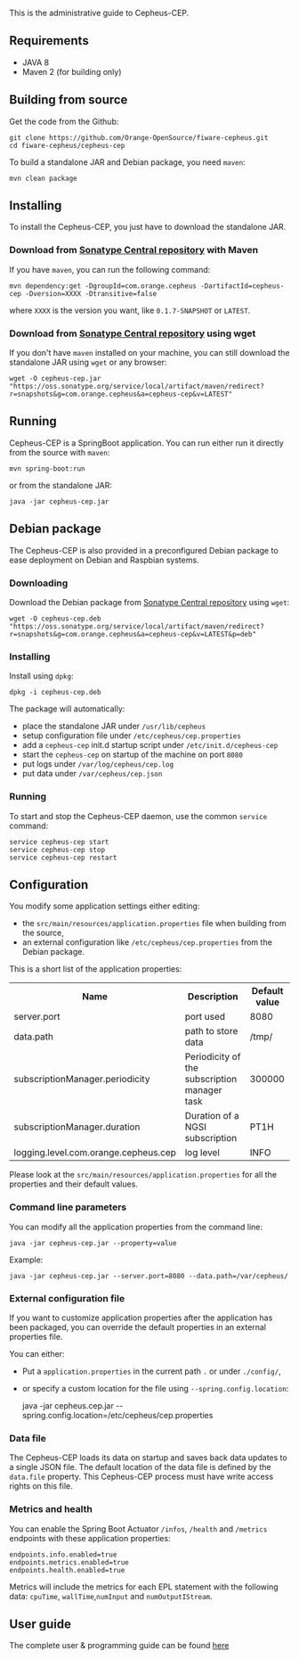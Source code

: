 This is the administrative guide to Cepheus-CEP.

## Requirements

* JAVA 8
* Maven 2 (for building only)

## Building from source

Get the code from the Github:

    git clone https://github.com/Orange-OpenSource/fiware-cepheus.git
    cd fiware-cepheus/cepheus-cep

To build a standalone JAR and Debian package, you need `maven`:

    mvn clean package

## Installing

To install the Cepheus-CEP, you just have to download the standalone JAR.

### Download from [Sonatype Central repository](http://central.sonatype.org/) with Maven

If you have `maven`, you can run the following command:

    mvn dependency:get -DgroupId=com.orange.cepheus -DartifactId=cepheus-cep -Dversion=XXXX -Dtransitive=false

where `XXXX` is the version you want, like `0.1.7-SNAPSHOT` or `LATEST`.

### Download from [Sonatype Central repository](http://central.sonatype.org/) using wget

If you don't have `maven` installed on your machine, you can still download the standalone JAR using `wget` or any browser:

    wget -O cepheus-cep.jar "https://oss.sonatype.org/service/local/artifact/maven/redirect?r=snapshots&g=com.orange.cepheus&a=cepheus-cep&v=LATEST"

## Running

Cepheus-CEP is a SpringBoot application. You can run either run it directly from the source with `maven`:

    mvn spring-boot:run

or from the standalone JAR:

    java -jar cepheus-cep.jar

## Debian package

The Cepheus-CEP is also provided in a preconfigured Debian package to ease deployment on Debian and Raspbian systems.

### Downloading

Download the Debian package from [Sonatype Central repository](http://central.sonatype.org/) using `wget`:

    wget -O cepheus-cep.deb "https://oss.sonatype.org/service/local/artifact/maven/redirect?r=snapshots&g=com.orange.cepheus&a=cepheus-cep&v=LATEST&p=deb"

### Installing

Install using `dpkg`:

    dpkg -i cepheus-cep.deb

The package will automatically:

- place the standalone JAR under `/usr/lib/cepheus`
- setup configuration file under `/etc/cepheus/cep.properties`
- add a `cepheus-cep` init.d startup script under `/etc/init.d/cepheus-cep`
- start the `cepheus-cep` on startup of the machine on port `8080`
- put logs under `/var/log/cepheus/cep.log`
- put data under `/var/cepheus/cep.json`

### Running

To start and stop the Cepheus-CEP daemon, use the common `service` command:

    service cepheus-cep start
    service cepheus-cep stop
    service cepheus-cep restart

## Configuration

You modify some application settings either editing:

- the `src/main/resources/application.properties` file when building from the source,
- an external configuration like `/etc/cepheus/cep.properties` from the Debian package.

This is a short list of the application properties:

<table>
    <tr><th>Name</th><th>Description</th><th>Default value</th></tr>
    <tr><td>server.port</td><td>port used</td><td>8080</td></tr>
    <tr><td>data.path</td><td>path to store data</td><td>/tmp/</td></tr>
    <tr><td>subscriptionManager.periodicity</td><td>Periodicity of the subscription manager task</td><td>300000</td></tr>
    <tr><td>subscriptionManager.duration</td><td>Duration of a NGSI subscription</td><td>PT1H</td></tr>
    <tr><td>logging.level.com.orange.cepheus.cep</td><td>log level</td><td>INFO</td></tr>
</table>

Please look at the `src/main/resources/application.properties` for all the properties and their default values.

### Command line parameters

You can modify all the application properties from the command line:

    java -jar cepheus-cep.jar --property=value

Example:

    java -jar cepheus-cep.jar --server.port=8080 --data.path=/var/cepheus/

### External configuration file

If you want to customize application properties after the application has been packaged,
you can override the default properties in an external properties file.

You can either:

- Put a `application.properties` in the current path `.` or under `./config/`,
- or specify a custom location for the file using `--spring.config.location`:


    java -jar cepheus.cep.jar --spring.config.location=/etc/cepheus/cep.properties

### Data file

The Cepheus-CEP loads its data on startup and saves back data updates to a single JSON file.
The default location of the data file is defined by the `data.file` property.
This Cepheus-CEP process must have write access rights on this file.

### Metrics and health

You can enable the Spring Boot Actuator `/infos`, `/health` and `/metrics` endpoints with these application properties:

    endpoints.info.enabled=true
    endpoints.metrics.enabled=true
    endpoints.health.enabled=true

Metrics will include the metrics for each EPL statement with the following data:
`cpuTime`, `wallTime`,`numInput` and `numOutputIStream`.

## User guide

The complete user & programming guide can be found [here](../index.md)
